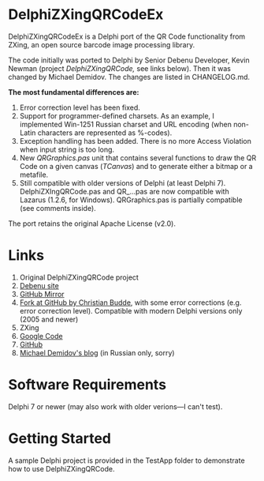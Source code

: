 DelphiZXingQRCodeEx
===================

DelphiZXingQRCodeEx is a Delphi port of the QR Code functionality from ZXing, an open source barcode image processing
library.

The code initially was ported to Delphi by Senior Debenu Developer, Kevin Newman (project *DelphiZXingQRCode,* see links
below). Then it was changed by Michael Demidov. The changes are listed in CHANGELOG.md.

**The most fundamental differences are:**

1. Error correction level has been fixed.
2. Support for programmer-defined charsets. As an example, I implemented Win-1251 Russian charset and URL encoding (when
non-Latin characters are represented as %-codes).
3. Exception handling has been added. There is no more Access Violation when input string is too long.
4. New *QRGraphics.pas* unit that contains several functions to draw the QR Code on a given canvas (*TCanvas*) and
to generate either a bitmap or a metafile.
5. Still compatible with older versions of Delphi (at least Delphi 7). DelphiZXIngQRCode.pas and QR_...pas are now
compatible with Lazarus (1.2.6, for Windows). QRGraphics.pas is partially compatible (see comments inside).

The port retains the original Apache License (v2.0).

# Links #

1. Original DelphiZXingQRCode project
  1. [Debenu site](http://www.debenu.com/open-source/delphizxingqrcode-open-source-delphi-qr-code-generator/)
  2. [GitHub Mirror](https://github.com/debenu/DelphiZXingQRCode/)
  3. [Fork at GitHub by Christian Budde](https://github.com/CWBudde/DelphiZXingQRCode), with some error corrections
(e.g. error correction level). Compatible with modern Delphi versions only (2005 and newer)
2. ZXing
  1. [Google Code](https://code.google.com/p/zxing/)
  2. [GitHub](https://github.com/zxing/zxing)
3. [Michael Demidov's blog](http://mik-demidov.blogspot.ru) (in Russian only, sorry)

# Software Requirements #

Delphi 7 or newer (may also work with older verions—I can't test).

# Getting Started #

A sample Delphi project is provided in the TestApp folder to demonstrate how to use DelphiZXingQRCode.